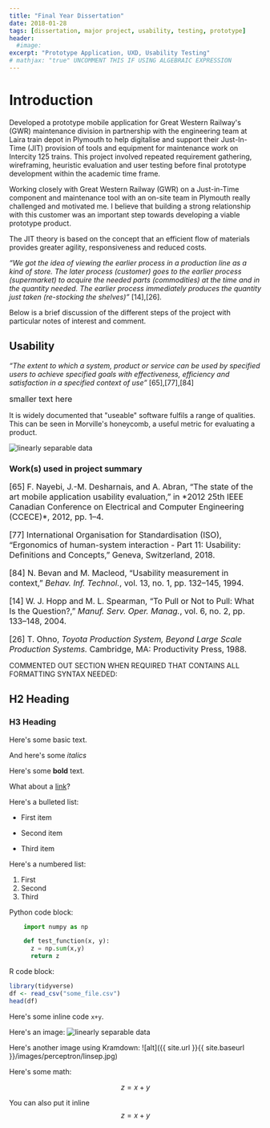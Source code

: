 ```yaml
---
title: "Final Year Dissertation"
date: 2018-01-28
tags: [dissertation, major project, usability, testing, prototype]
header:
  #image:
excerpt: "Prototype Application, UXD, Usability Testing"
# mathjax: "true" UNCOMMENT THIS IF USING ALGEBRAIC EXPRESSION
---
```


# Introduction

Developed a prototype mobile application for Great Western Railway's (GWR) maintenance division in partnership with the engineering team at Laira train depot in Plymouth to help digitalise and support their Just-In-Time (JIT) provision of tools and equipment for maintenance work on Intercity 125 trains. This project involved repeated requirement gathering, wireframing, heuristic evaluation and user testing before final prototype development within the academic time frame.

Working closely with Great Western Railway (GWR) on a Just-in-Time component and maintenance tool with an on-site team in Plymouth really challenged and motivated me. I believe that building a strong relationship with this customer was an important step towards developing a viable prototype product.

The JIT theory is based on the concept that an efficient flow of materials provides greater agility, responsiveness and reduced costs.

*“We got the idea of viewing the earlier process in a production line as a kind of store. The later process (customer) goes to the earlier process (supermarket) to acquire the needed parts (commodities) at the time and in the quantity needed. The earlier process immediately produces the quantity just taken (re-stocking the shelves)”* [14],[26].


Below is a brief discussion of the different steps of the project with particular notes of interest and comment.

## Usability

*“The extent to which a system, product or service can be used by specified users to achieve specified goals with effectiveness, efficiency and satisfaction in a specified context of use”* [65],[77],[84]

<font size="3">smaller text here</font>

It is widely documented that "useable" software fulfils a range of qualities. This can be seen in Morville's honeycomb, a useful metric for evaluating a product.

<img src="{{ site.url }}{{ site.baseurl }}/images/morville_honeycomb.jpg" alt="linearly separable data">











### Work(s) used in project summary

<font size="3">
[65] F. Nayebi, J.-M. Desharnais, and A. Abran, “The state of the art mobile application usability evaluation,” in *2012 25th IEEE Canadian Conference on Electrical and Computer Engineering (CCECE)*, 2012, pp. 1–4.

[77] International Organisation for Standardisation (ISO), “Ergonomics of human-system interaction - Part 11: Usability: Definitions and Concepts,” Geneva, Switzerland, 2018.

[84] N. Bevan and M. Macleod, “Usability measurement in context,” *Behav. Inf. Technol.*, vol. 13,
no. 1, pp. 132–145, 1994.

[14] W. J. Hopp and M. L. Spearman, “To Pull or Not to Pull: What Is the Question?,” *Manuf. Serv.
Oper. Manag.*, vol. 6, no. 2, pp. 133–148, 2004.

[26] T. Ohno, *Toyota Production System, Beyond Large Scale Production Systems.* Cambridge, MA:
Productivity Press, 1988.
</font>


COMMENTED OUT SECTION WHEN REQUIRED THAT CONTAINS ALL FORMATTING SYNTAX NEEDED:

## H2 Heading

### H3 Heading

Here's some basic text.

And here's some *italics*

Here's some **bold** text.

What about a [link](https://github.com/dataoptimal)?

Here's a bulleted list:
* First item
+ Second item
- Third item

Here's a numbered list:
1. First
2. Second
3. Third

Python code block:
```python
    import numpy as np

    def test_function(x, y):
      z = np.sum(x,y)
      return z
```

R code block:
```r
library(tidyverse)
df <- read_csv("some_file.csv")
head(df)
```

Here's some inline code `x+y`.

Here's an image:
<img src="{{ site.url }}{{ site.baseurl }}/images/perceptron/linsep.jpg" alt="linearly separable data">

Here's another image using Kramdown:
![alt]({{ site.url }}{{ site.baseurl }}/images/perceptron/linsep.jpg)

Here's some math:

$$z=x+y$$

You can also put it inline $$z=x+y$$

